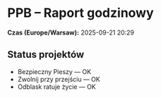 # PPB – Raport godzinowy
**Czas (Europe/Warsaw):** 2025-09-21 20:29

## Status projektów
- Bezpieczny Pieszy — OK
- Zwolnij przy przejściu — OK
- Odblask ratuje życie — OK

